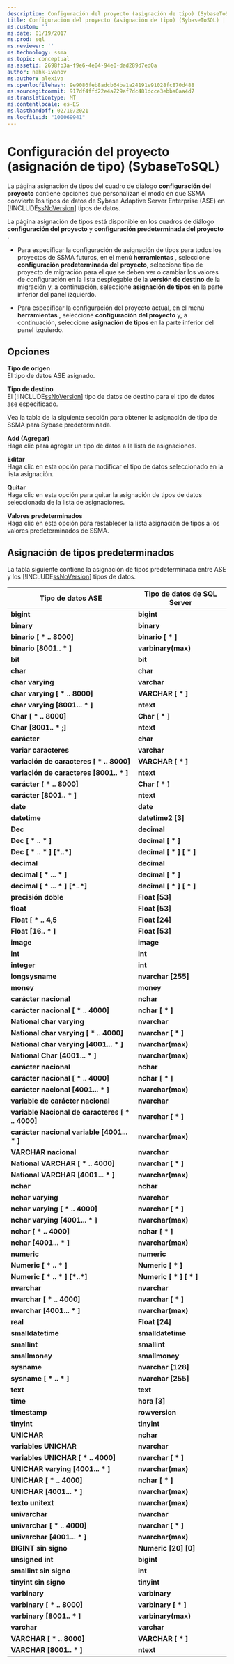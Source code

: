 ```yaml
---
description: Configuración del proyecto (asignación de tipo) (SybaseToSQL)
title: Configuración del proyecto (asignación de tipo) (SybaseToSQL) | Microsoft Docs
ms.custom: ''
ms.date: 01/19/2017
ms.prod: sql
ms.reviewer: ''
ms.technology: ssma
ms.topic: conceptual
ms.assetid: 2698fb3a-f9e6-4e04-94e0-dad289d7ed0a
author: nahk-ivanov
ms.author: alexiva
ms.openlocfilehash: 9e9086feb8adcb64ba1a24191e91028fc870d488
ms.sourcegitcommit: 917df4ffd22e4a229af7dc481dcce3ebba0aa4d7
ms.translationtype: MT
ms.contentlocale: es-ES
ms.lasthandoff: 02/10/2021
ms.locfileid: "100069941"
---
```

# <a name="project-settings-type-mapping-sybasetosql"></a>Configuración del proyecto (asignación de tipo) (SybaseToSQL)
La página asignación de tipos del cuadro de diálogo **configuración del proyecto** contiene opciones que personalizan el modo en que SSMA convierte los tipos de datos de Sybase Adaptive Server Enterprise (ASE) en [!INCLUDE[ssNoVersion](../../includes/ssnoversion-md.md)] tipos de datos.  
  
La página asignación de tipos está disponible en los cuadros de diálogo **configuración del proyecto** y **configuración predeterminada del proyecto** .  
  
-   Para especificar la configuración de asignación de tipos para todos los proyectos de SSMA futuros, en el menú **herramientas** , seleccione **configuración predeterminada del proyecto**, seleccione tipo de proyecto de migración para el que se deben ver o cambiar los valores de configuración en la lista desplegable de la **versión de destino** de la migración y, a continuación, seleccione **asignación de tipos** en la parte inferior del panel izquierdo.  
  
-   Para especificar la configuración del proyecto actual, en el menú **herramientas** , seleccione **configuración del proyecto** y, a continuación, seleccione **asignación de tipos** en la parte inferior del panel izquierdo.  
  
## <a name="options"></a>Opciones  
**Tipo de origen**  
El tipo de datos ASE asignado.  
  
**Tipo de destino**  
El [!INCLUDE[ssNoVersion](../../includes/ssnoversion-md.md)] tipo de datos de destino para el tipo de datos ase especificado.  
  
Vea la tabla de la siguiente sección para obtener la asignación de tipo de SSMA para Sybase predeterminada.  
  
**Add (Agregar)**  
Haga clic para agregar un tipo de datos a la lista de asignaciones.  
  
**Editar**  
Haga clic en esta opción para modificar el tipo de datos seleccionado en la lista asignación.  
  
**Quitar**  
Haga clic en esta opción para quitar la asignación de tipos de datos seleccionada de la lista de asignaciones.  
  
**Valores predeterminados**  
Haga clic en esta opción para restablecer la lista asignación de tipos a los valores predeterminados de SSMA.  
  
## <a name="default-type-mapping"></a>Asignación de tipos predeterminados  
La tabla siguiente contiene la asignación de tipos predeterminada entre ASE y los [!INCLUDE[ssNoVersion](../../includes/ssnoversion-md.md)] tipos de datos.  
  
|Tipo de datos ASE|Tipo de datos de SQL Server|  
|-----------------|------------------------|  
|**bigint**|**bigint**|  
|**binary**|**binary**|  
|**binario [ \* .. 8000]**|**binario [ \* ]**|  
|**binario [8001.. \* ]**|**varbinary(max)**|  
|**bit**|**bit**|  
|**char**|**char**|  
|**char varying**|**varchar**|  
|**char varying [ \* .. 8000]**|**VARCHAR [ \* ]**|  
|**char varying [8001... \* ]**|**ntext**|  
|**Char [ \* .. 8000]**|**Char [ \* ]**|  
|**Char [8001.. \* ;]**|**ntext**|  
|**carácter**|**char**|  
|**variar caracteres**|**varchar**|  
|**variación de caracteres [ \* .. 8000]**|**VARCHAR [ \* ]**|  
|**variación de caracteres [8001.. \* ]**|**ntext**|  
|**carácter [ \* .. 8000]**|**Char [ \* ]**|  
|**carácter [8001.. \* ]**|**ntext**|  
|**date**|**date**|  
|**datetime**|**datetime2 [3]**|  
|**Dec**|**decimal**|  
|**Dec [ \* .. \* ]**|**decimal [ \* ]**|  
|**Dec [ \* .. \* ] [\*..\*]**|**decimal [ \* ] [ \* ]**|  
|**decimal**|**decimal**|  
|**decimal [ \* ... \* ]**|**decimal [ \* ]**|  
|**decimal [ \* ... \* ] [\*..\*]**|**decimal [ \* ] [ \* ]**|  
|**precisión doble**|**Float [53]**|  
|**float**|**Float [53]**|  
|**Float [ \* .. 4,5**|**Float [24]**|  
|**Float [16.. \* ]**|**Float [53]**|  
|**image**|**image**|  
|**int**|**int**|  
|**integer**|**int**|  
|**longsysname**|**nvarchar [255]**|  
|**money**|**money**|  
|**carácter nacional**|**nchar**|  
|**carácter nacional [ \* .. 4000]**|**nchar [ \* ]**|  
|**National char varying**|**nvarchar**|  
|**National char varying [ \* .. 4000]**|**nvarchar [ \* ]**|  
|**National char varying [4001... \* ]**|**nvarchar(max)**|  
|**National Char [4001... \* ]**|**nvarchar(max)**|  
|**carácter nacional**|**nchar**|  
|**carácter nacional [ \* .. 4000]**|**nchar [ \* ]**|  
|**carácter nacional [4001... \* ]**|**nvarchar(max)**|  
|**variable de carácter nacional**|**nvarchar**|  
|**variable Nacional de caracteres [ \* .. 4000]**|**nvarchar [ \* ]**|  
|**carácter nacional variable [4001... \* ]**|**nvarchar(max)**|  
|**VARCHAR nacional**|**nvarchar**|  
|**National VARCHAR [ \* .. 4000]**|**nvarchar [ \* ]**|  
|**National VARCHAR [4001... \* ]**|**nvarchar(max)**|  
|**nchar**|**nchar**|  
|**nchar varying**|**nvarchar**|  
|**nchar varying [ \* .. 4000]**|**nvarchar [ \* ]**|  
|**nchar varying [4001... \* ]**|**nvarchar(max)**|  
|**nchar [ \* .. 4000]**|**nchar [ \* ]**|  
|**nchar [4001... \* ]**|**nvarchar(max)**|  
|**numeric**|**numeric**|  
|**Numeric [ \* .. \* ]**|**Numeric [ \* ]**|  
|**Numeric [ \* .. \* ] [\*..\*]**|**Numeric [ \* ] [ \* ]**|  
|**nvarchar**|**nvarchar**|  
|**nvarchar [ \* .. 4000]**|**nvarchar [ \* ]**|  
|**nvarchar [4001... \* ]**|**nvarchar(max)**|  
|**real**|**Float [24]**|  
|**smalldatetime**|**smalldatetime**|  
|**smallint**|**smallint**|  
|**smallmoney**|**smallmoney**|  
|**sysname**|**nvarchar [128]**|  
|**sysname [ \* .. \* ]**|**nvarchar [255]**|  
|**text**|**text**|  
|**time**|**hora [3]**|  
|**timestamp**|**rowversion**|  
|**tinyint**|**tinyint**|  
|**UNICHAR**|**nchar**|  
|**variables UNICHAR**|**nvarchar**|  
|**variables UNICHAR [ \* .. 4000]**|**nvarchar [ \* ]**|  
|**UNICHAR varying [4001... \* ]**|**nvarchar(max)**|  
|**UNICHAR [ \* .. 4000]**|**nchar [ \* ]**|  
|**UNICHAR [4001... \* ]**|**nvarchar(max)**|  
|**texto unitext**|**nvarchar(max)**|  
|**univarchar**|**nvarchar**|  
|**univarchar [ \* .. 4000]**|**nvarchar [ \* ]**|  
|**univarchar [4001... \* ]**|**nvarchar(max)**|  
|**BIGINT sin signo**|**Numeric [20] [0]**|  
|**unsigned int**|**bigint**|  
|**smallint sin signo**|**int**|  
|**tinyint sin signo**|**tinyint**|  
|**varbinary**|**varbinary**|  
|**varbinary [ \* .. 8000]**|**varbinary [ \* ]**|  
|**varbinary [8001.. \* ]**|**varbinary(max)**|  
|**varchar**|**varchar**|  
|**VARCHAR [ \* .. 8000]**|**VARCHAR [ \* ]**|  
|**VARCHAR [8001.. \* ]**|**ntext**|  
  
